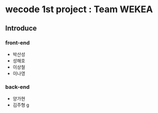 # wecode 1st project : Team WEKEA

## Introduce

### front-end

- 박산성
- 성해호
- 이상철
- 이나영

### back-end

- 양가현
- 김주형
  g
